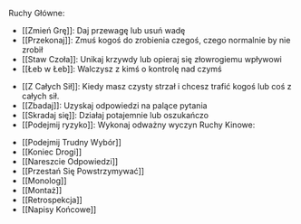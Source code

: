 Ruchy Główne:
* [[Zmień Grę]]: Daj przewagę lub usuń wadę
* [[Przekonaj]]: Zmuś kogoś do zrobienia czegoś, czego normalnie by nie zrobił
* [[Staw Czoła]]: Unikaj krzywdy lub opieraj się złowrogiemu wpływowi
* [[Łeb w Łeb]]: Walczysz z kimś o kontrolę nad czymś
- [[Z Całych Sił]]: Kiedy masz czysty strzał i chcesz trafić kogoś lub coś z całych sił.
- [[Zbadaj]]: Uzyskaj odpowiedzi na palące pytania
- [[Skradaj się]]: Działaj potajemnie lub oszukańczo
- [[Podejmij ryzyko]]: Wykonaj odważny wyczyn
Ruchy Kinowe:
* [[Podejmij Trudny Wybór]]
* [[Koniec Drogi]]
* [[Nareszcie Odpowiedzi]]
* [[Przestań Się Powstrzymywać]]
* [[Monolog]]
* [[Montaż]]
* [[Retrospekcja]]
* [[Napisy Końcowe]]